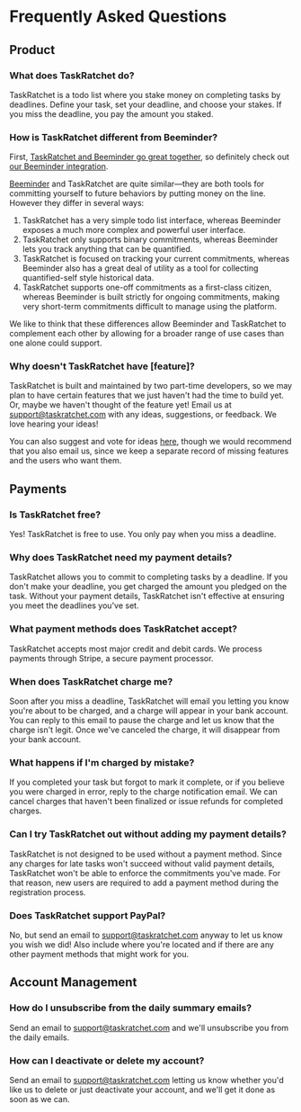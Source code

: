 # Frequently Asked Questions

## Product

### What does TaskRatchet do?

TaskRatchet is a todo list where you stake money on completing tasks by deadlines. Define your task, set your deadline, and choose your stakes. If you miss the deadline, you pay the amount you staked.

### How is TaskRatchet different from Beeminder?

First, [TaskRatchet and Beeminder go great together](https://www.beeminder.com/taskratchet), so definitely check out
[our Beeminder integration](https://taskratchet.com/help/integrations.html#beeminder).

[Beeminder](https://www.beeminder.com/home) and TaskRatchet are quite similar—they are both tools for committing yourself
to future behaviors by putting money on the line. However they differ in several ways:

1. TaskRatchet has a very simple todo list interface, whereas Beeminder exposes a much more complex and powerful user interface.
2. TaskRatchet only supports binary commitments, whereas Beeminder lets you track anything that can be quantified.
3. TaskRatchet is focused on tracking your current commitments, whereas Beeminder also has a great deal of utility as a tool for collecting quantified-self style historical data.
4. TaskRatchet supports one-off commitments as a first-class citizen, whereas Beeminder is built strictly for ongoing commitments, making very short-term commitments difficult to manage using the platform.

We like to think that these differences allow Beeminder and TaskRatchet to complement each other by allowing for a broader range of
use cases than one alone could support.

### Why doesn't TaskRatchet have \[feature\]?

TaskRatchet is built and maintained by two part-time developers, so we may plan to have certain features that we just haven't
had the time to build yet. Or, maybe we haven't thought of the feature yet! Email us at support@taskratchet.com with any
ideas, suggestions, or feedback. We love hearing your ideas!

You can also suggest and vote for ideas [here](https://taskratchet.consider.it/), though we would recommend that you
also email us, since we keep a separate record of missing features and the users who want them.

## Payments

### Is TaskRatchet free?

Yes! TaskRatchet is free to use. You only pay when you miss a deadline.

### Why does TaskRatchet need my payment details?

TaskRatchet allows you to commit to completing tasks by a deadline. If you don't make your deadline, you get charged
the amount you pledged on the task. Without your payment details, TaskRatchet isn't effective at ensuring you meet
the deadlines you've set.

### What payment methods does TaskRatchet accept?

TaskRatchet accepts most major credit and debit cards. We process payments through Stripe, a secure payment processor.

### When does TaskRatchet charge me?

Soon after you miss a deadline, TaskRatchet will email you letting you know you're about to be charged, and a
charge will appear in your bank account. You can reply to this email to pause the charge and let us know that the charge
isn't legit. Once we've canceled the charge, it will disappear from your bank account.

### What happens if I'm charged by mistake?

If you completed your task but forgot to mark it complete, or if you believe you were charged in error, reply to the charge notification email. We can cancel charges that haven't been finalized or issue refunds for completed charges.

### Can I try TaskRatchet out without adding my payment details?

TaskRatchet is not designed to be used without a payment method. Since any charges for late tasks won't succeed without
valid payment details, TaskRatchet won't be able to enforce the commitments you've made. For that reason, new users
are required to add a payment method during the registration process.

### Does TaskRatchet support PayPal?

No, but send an email to support@taskratchet.com anyway to let us know you wish we did! Also include where
you're located and if there are any other payment methods that might work for you.

## Account Management

### How do I unsubscribe from the daily summary emails?

Send an email to support@taskratchet.com and we'll unsubscribe you from the daily emails.

### How can I deactivate or delete my account?

Send an email to support@taskratchet.com letting us know whether you'd like us to delete or just deactivate your account, and
we'll get it done as soon as we can.
